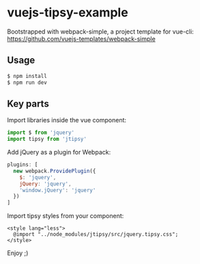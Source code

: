 # vuejs-tipsy-example

Bootstrapped with webpack-simple, a project template for vue-cli: https://github.com/vuejs-templates/webpack-simple

## Usage

``` bash
$ npm install
$ npm run dev
```

## Key parts

Import libraries inside the vue component:

``` javascript
import $ from 'jquery'
import tipsy from 'jtipsy'
```

Add jQuery as a plugin for Webpack:

```javascript
plugins: [
  new webpack.ProvidePlugin({
    $: 'jquery',
    jQuery: 'jquery',
    'window.jQuery': 'jquery'
  })
]
```

Import tipsy styles from your component:
 
```less
<style lang="less">
  @import "../node_modules/jtipsy/src/jquery.tipsy.css";
</style>
```

Enjoy ;)
